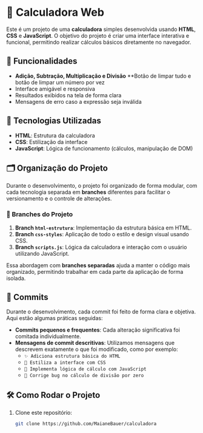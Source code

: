 # 🧮 Calculadora Web

Este é um projeto de uma **calculadora** simples desenvolvida usando **HTML**, **CSS** e **JavaScript**. O objetivo do projeto é criar uma interface interativa e funcional, permitindo realizar cálculos básicos diretamente no navegador.

## 📑 Funcionalidades

- **Adição, Subtração, Multiplicação e Divisão** **Botão de limpar tudo e botão de limpar um número por vez 
- Interface amigável e responsiva
- Resultados exibidos na tela de forma clara
- Mensagens de erro caso a expressão seja inválida

## 🚀 Tecnologias Utilizadas

- **HTML**: Estrutura da calculadora
- **CSS**: Estilização da interface
- **JavaScript**: Lógica de funcionamento (cálculos, manipulação de DOM)

## 🗂 Organização do Projeto

Durante o desenvolvimento, o projeto foi organizado de forma modular, com cada tecnologia separada em **branches** diferentes para facilitar o versionamento e o controle de alterações.

### 🌿 Branches do Projeto

1. **Branch `html-estrutura`**: Implementação da estrutura básica em HTML.
2. **Branch `css-styles`**: Aplicação de todo o estilo e design visual usando CSS.
3. **Branch `scripts.js`**: Lógica da calculadora e interação com o usuário utilizando JavaScript.

Essa abordagem com **branches separadas** ajuda a manter o código mais organizado, permitindo trabalhar em cada parte da aplicação de forma isolada.

## 📝 Commits

Durante o desenvolvimento, cada commit foi feito de forma clara e objetiva. Aqui estão algumas práticas seguidas:

- **Commits pequenos e frequentes**: Cada alteração significativa foi comitada individualmente.
- **Mensagens de commit descritivas**: Utilizamos mensagens que descrevem exatamente o que foi modificado, como por exemplo:
  - `✨ Adiciona estrutura básica do HTML`
  - `💄 Estiliza a interface com CSS`
  - `🔧 Implementa lógica de cálculo com JavaScript`
  - `🐛 Corrige bug no cálculo de divisão por zero`

## 🛠️ Como Rodar o Projeto

1. Clone este repositório:
   ```bash
   git clone https://github.com/MaianeBauer/calculadora
   
